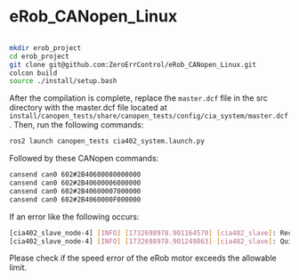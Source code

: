 # eRob_CANopen_Linux

```bash

mkdir erob_project
cd erob_project
git clone git@github.com:ZeroErrControl/eRob_CANopen_Linux.git
colcon build
source ./install/setup.bash
```

After the compilation is complete, replace the `master.dcf` file in the src directory with the master.dcf file located at `install/canopen_tests/share/canopen_tests/config/cia_system/master.dcf`.
Then, run the following commands:

```bash
ros2 launch canopen_tests cia402_system.launch.py
```
Followed by these CANopen commands:
```bash
cansend can0 602#2B40600080000000
cansend can0 602#2B40600006000000
cansend can0 602#2B40600007000000
cansend can0 602#2B4060000F000000
```

If an error like the following occurs:


```bash
[cia402_slave_node-4] [INFO] [1732698978.901164570] [cia402_slave]: Received Quick Stop.
[cia402_slave_node-4] [INFO] [1732698978.901249863] [cia402_slave]: Quick_Stop_Active
```
Please check if the speed error of the eRob motor exceeds the allowable limit.
